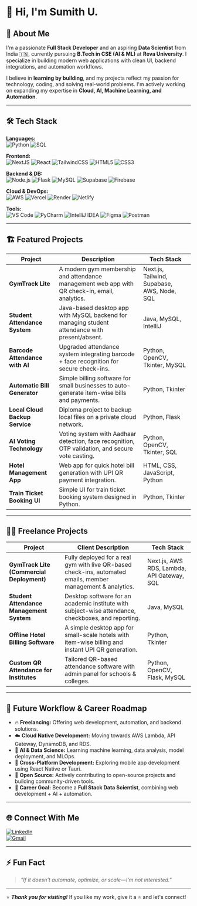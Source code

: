 # 👋 Hi, I'm Sumith U.

## 🚀 About Me
I'm a passionate **Full Stack Developer** and an aspiring **Data Scientist** from India 🇮🇳, currently pursuing **B.Tech in CSE (AI & ML)** at **Reva University**. I specialize in building modern web applications with clean UI, backend integrations, and automation workflows.

I believe in **learning by building**, and my projects reflect my passion for technology, coding, and solving real-world problems. I'm actively working on expanding my expertise in **Cloud, AI, Machine Learning, and Automation**.

---

## 🛠️ Tech Stack

**Languages:**  
![Python](https://img.shields.io/badge/-Python-3776AB?logo=python&logoColor=white) ![SQL](https://img.shields.io/badge/-SQL-4479A1?logo=postgresql&logoColor=white)

**Frontend:**  
![NextJS](https://img.shields.io/badge/-Next.js-000000?logo=nextdotjs&logoColor=white) ![React](https://img.shields.io/badge/-React-61DAFB?logo=react&logoColor=black) ![TailwindCSS](https://img.shields.io/badge/-TailwindCSS-06B6D4?logo=tailwindcss&logoColor=white) ![HTML5](https://img.shields.io/badge/-HTML5-E34F26?logo=html5&logoColor=white) ![CSS3](https://img.shields.io/badge/-CSS3-1572B6?logo=css3&logoColor=white)

**Backend & DB:**  
![Node.js](https://img.shields.io/badge/-Node.js-339933?logo=node.js&logoColor=white) ![Flask](https://img.shields.io/badge/-Flask-000000?logo=flask) ![MySQL](https://img.shields.io/badge/-MySQL-4479A1?logo=mysql&logoColor=white) ![Supabase](https://img.shields.io/badge/-Supabase-3ECF8E?logo=supabase&logoColor=white) ![Firebase](https://img.shields.io/badge/-Firebase-FFCA28?logo=firebase&logoColor=black)

**Cloud & DevOps:**  
![AWS](https://img.shields.io/badge/-AWS-232F3E?logo=amazonaws&logoColor=white) ![Vercel](https://img.shields.io/badge/-Vercel-000000?logo=vercel&logoColor=white) ![Render](https://img.shields.io/badge/-Render-46E3B7?logo=render&logoColor=black) ![Netlify](https://img.shields.io/badge/-Netlify-00C7B7?logo=netlify&logoColor=white) 

**Tools:**  
![VS Code](https://img.shields.io/badge/-VSCode-007ACC?logo=visualstudiocode&logoColor=white) ![PyCharm](https://img.shields.io/badge/-PyCharm-000000?logo=pycharm&logoColor=white) ![IntelliJ IDEA](https://img.shields.io/badge/-IntelliJ-000000?logo=intellijidea&logoColor=white) ![Figma](https://img.shields.io/badge/-Figma-F24E1E?logo=figma&logoColor=white) ![Postman](https://img.shields.io/badge/-Postman-FF6C37?logo=postman&logoColor=white)

---

## 🏗️ Featured Projects

| Project                         | Description                                                                                          | Tech Stack                                     |
| ------------------------------- | ---------------------------------------------------------------------------------------------------- | ----------------------------------------------- |
| **GymTrack Lite**                | A modern gym membership and attendance management web app with QR check-in, email, analytics.      | Next.js, Tailwind, Supabase, AWS, Node, SQL    |
| **Student Attendance System**    | Java-based desktop app with MySQL backend for managing student attendance with present/absent.     | Java, MySQL, IntelliJ                          |
| **Barcode Attendance with AI**   | Upgraded attendance system integrating barcode + face recognition for secure check-ins.            | Python, OpenCV, Tkinter, MySQL                 |
| **Automatic Bill Generator**     | Simple billing software for small businesses to auto-generate item-wise bills and payments.        | Python, Tkinter                                |
| **Local Cloud Backup Service**   | Diploma project to backup local files on a private cloud network.                                  | Python, Flask                                  |
| **AI Voting Technology**         | Voting system with Aadhaar detection, face recognition, OTP validation, and secure vote casting.   | Python, OpenCV, Tkinter, SQL                   |
| **Hotel Management App**         | Web app for quick hotel bill generation with UPI QR payment integration.                           | HTML, CSS, JavaScript, Python                  |
| **Train Ticket Booking UI**      | Simple UI for train ticket booking system designed in Python.                                      | Python, Tkinter                                |

---

## 🧑‍💻 Freelance Projects

| Project                                   | Client Description                                                                                             | Tech Stack                                  |
| ----------------------------------------- | ------------------------------------------------------------------------------------------------------------- | -------------------------------------------- |
| **GymTrack Lite (Commercial Deployment)** | Fully deployed for a real gym with live QR-based check-ins, automated emails, member management & analytics.  | Next.js, AWS RDS, Lambda, API Gateway, SQL  |
| **Student Attendance Management System**  | Desktop software for an academic institute with subject-wise attendance, checkboxes, and reporting.           | Java, MySQL                                 |
| **Offline Hotel Billing Software**        | A simple desktop app for small-scale hotels with item-wise billing and instant UPI QR generation.             | Python, Tkinter                             |
| **Custom QR Attendance for Institutes**   | Tailored QR-based attendance software with admin panel for schools & colleges.                                | Python, OpenCV, Flask, MySQL                |

---

## 🎯 Future Workflow & Career Roadmap

- 🔥 **Freelancing:** Offering web development, automation, and backend solutions.  
- ☁️ **Cloud Native Development:** Moving towards AWS Lambda, API Gateway, DynamoDB, and RDS.  
- 🧠 **AI & Data Science:** Learning machine learning, data analysis, model deployment, and MLOps.  
- 📱 **Cross-Platform Development:** Exploring mobile app development using React Native or Tauri.  
- 🔗 **Open Source:** Actively contributing to open-source projects and building community-driven tools.  
- 💼 **Career Goal:** Become a **Full Stack Data Scientist**, combining web development + AI + automation.

---

## 🌐 Connect With Me

[![LinkedIn](https://img.shields.io/badge/-LinkedIn-0077B5?logo=linkedin&logoColor=white)](https://linkedin.com/)  
[![Gmail](https://img.shields.io/badge/-Gmail-D14836?logo=gmail&logoColor=white)](mailto:sumithsumith4567890@gmail.com)  

---

## ⚡ Fun Fact

> *"If it doesn't automate, optimize, or scale—I'm not interested."*

---

⭐️ **_Thank you for visiting!_** If you like my work, give it a ⭐️ and let's connect!

